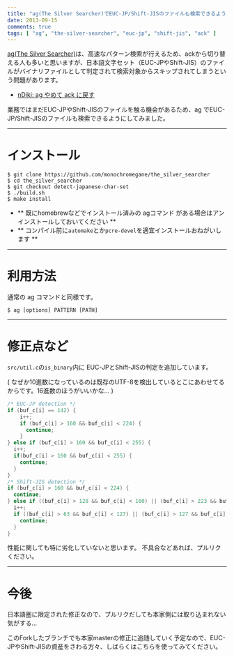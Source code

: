 ```yaml
---
title: "ag(The Silver Searcher)でEUC-JP/Shift-JISのファイルも検索できるようにしてみた"
date: 2013-09-15
comments: true
tags: [ "ag", "the-silver-searcher", "euc-jp", "shift-jis", "ack" ]
---
```


[ag(The Silver Searcher)](https://github.com/ggreer/the_silver_searcher)は、高速なパターン検索が行えるため、ackから切り替える人も多いと思いますが、日本語文字セット（EUC-JPやShift-JIS）のファイルがバイナリファイルとして判定されて検索対象からスキップされてしまうという問題があります。

- [nDiki: ag やめて ack に戻す](http://www.naney.org/diki/d/2013-07-17-The-Silver-Searcher.html)

業務ではまだEUC-JPやShift-JISのファイルを触る機会があるため、ag でEUC-JP/Shift-JISのファイルも検索できるようにしてみました。

<hr />


# インストール

```console
$ git clone https://github.com/monochromegane/the_silver_searcher
$ cd the_silver_searcher
$ git checkout detect-japanese-char-set
$ ./build.sh
$ make install
```

- ** 既にhomebrewなどでインストール済みの agコマンド がある場合はアンインストールしておいてください **
- ** コンパイル前に`automake`とか`pcre-devel`を適宜インストールおねがいします **

<hr />

# 利用方法

通常の ag コマンドと同様です。

```console
$ ag [options] PATTERN [PATH]
```

<hr />

# 修正点など

`src/util.c`の`is_binary`内に EUC-JPとShift-JISの判定を追加しています。

( なぜか10進数になっているのは既存のUTF-8を検出しているとこにあわせてるからです。16進数のほうがいいかな... )

```c
/* EUC-JP detection */
if (buf_c[i] == 142) {
    i++;
    if (buf_c[i] > 160 && buf_c[i] < 224) {
      continue;
    }
} else if (buf_c[i] > 160 && buf_c[i] < 255) {
  i++;
  if(buf_c[i] > 160 && buf_c[i] < 255) {
    continue;
  }
}
/* Shift-JIS detection */
if (buf_c[i] > 160 && buf_c[i] < 224) {
  continue;
} else if ((buf_c[i] > 128 && buf_c[i] < 160) || (buf_c[i] > 223 && buf_c[i] < 240)) {
  i++;
  if ((buf_c[i] > 63 && buf_c[i] < 127) || (buf_c[i] > 127 && buf_c[i] < 253)) {
    continue;
  }
}
```

性能に関しても特に劣化していないと思います。
不具合などあれば、プルリクください。

<hr />

# 今後

日本語圏に限定された修正なので、プルリクだしても本家側には取り込まれない気がする…

このForkしたブランチでも本家masterの修正に追随していく予定なので、EUC-JPやShift-JISの資産をさわる方々、しばらくはこちらを使ってみてください。

